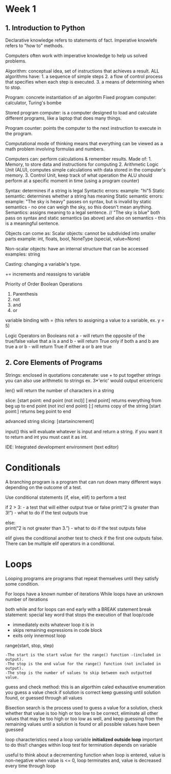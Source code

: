 # Week 1

## 1. Introduction to Python

Declarative knowledge refers to statements of fact. 
Imperative knowlefe refers to "how to" methods.

Computers often work with imperative knowledge to help us solved problems.

Algorithm: conceptual idea, set of instructions that achieves a result. 
  ALL algorithms have:
    1. a sequence of simple steps
    2. a flow of control process that specifies when each step is executed.
    3. a means of determining when to stop. 


Program: concrete instantiation of an algoritm
  Fixed program computer: calculator, Turing's bombe
    
  Stored program computer: is a computer designed to load and calculate different programs, like a laptop that does many things.
  
  Program counter: points the computer to the next instruction to execute in the program. 

Computational mode of thinking means that everything can be viewed as a math problem involving formulas and numbers.

Computers can: perform calculations & remember results. 
  Made of:
    1. Memory, to store data and instructions for computing
    2. Arithmetic Logic Unit (ALU), computes simple calculations with data stored in the computer's memory.
    3. Control Unit, keep track of what operation the ALU should perform at a specific moment in time (using a program counter)

Syntax: determines if a string is legal
Syntactic errors: example: "hi"5
Static semantic: determines whether a string has meaning
Static semantic errors: example: "The sky is heavy" passes on syntax, but is invalid by static semantics - no one can weigh the sky, so this doesn't mean anything.
Semantics: assigns meaning to a legal sentence.  // "The sky is blue" both pass on syntax and static semantics (as above) and also on semantics - this is a meaningful sentence.

Objects can come as:
  Scalar objects: cannot be subdivided into smaller parts
      example: int, floats, bool, NoneType (special, value=None)

  Non-scalar objects: have an internal structure that can be accessed
      examples: string 

Casting: changing a variable's type. 

+= increments and reassigns to variable 

Priority of Order Boolean Operations
1. Parenthesis
2. not
3. and
4. or

variable binding with =  (this refers to assigning a value to a variable, ex. y = 5) 


Logic Operators on Booleans
  not a      - will return the opposite of the true/false value that a is
  a and b        - will return True only if both a and b are true
  a or b         - will return True if either a or b are true

## 2. Core Elements of Programs
Strings: enclosed in quotations 
concatenate: use + to put together strings
  you can also use arithmetic to strings ex. 3*'eric' would output ericericeric

len() will return the number of characters in a string 

slice: 
  [start point: end point (not incl)] 
  [:end point] returns everything from beg up to end point (not incl end point) 
  [:] returns copy of the string
  [start point:] returns beg point to end

advanced string slicing:
  [start:end:increment]
  

input() 
  this will evaluate whatever is input and return a string. 
  if you want it to return and int you must cast it as int.

IDE: Integrated development environment (text editor)

# Conditionals
A branching program is a program that can run down many different ways depending on the outcome of a test.

Use conditional statements (if, else, elif) to perform a test

if 2 > 3:                              - a test that will either output true or false
    print(“2 is greater than 3!”)      - what to do if the test outputs true

else:                                  
    print(“2 is not greater than 3.”)  - what to do if the test outputs false

elif gives the conditional another test to check if the first one outputs false. There can be multiple elif operators in a conditional. 


# Loops
Looping programs are programs that repeat themselves until they satisfy some condition.

For loops have a known number of iterations
While loops have an unknown number of iterations

both while and for loops can end early with a BREAK statement 
    break statement: special key word that stops the execution of that loop/code
  - immediately exits whatever loop it is in
  - skips remaining expressions in code block
  - exits only innermost loop

range(start, stop, step)

    -The start is the start value for the range() function -(included in output).
    -The stop is the end value for the range() function (not included in output).
    -The step is the number of values to skip between each outputted value. 

guess and check method: this is an algorthim caled exhaustive enumeration
  you guess a value
  check if solution is correct
  keep guessing until solution found, or guessed through all values


Bisection search is the process used to guess a value for a solution, 
    check whether that value is too high or too low to be correct, 
    eliminate all other values that may be too high or too low as well, 
    and keep guessing from the remaining values until a solution is found or all possible values have been guessed


loop  characteristics
  need a loop variable
  **initialized outside loop** important to do this!!
  changes within loop 
  test for termination depends on variable

useful to think about a decrementing function
  when loop is entered, value is non-negative
  when value is <= 0, loop terminates and,
  value is decreased every time through loop